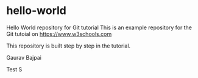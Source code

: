 # hello-world
Hello World repository for Git tutorial
This is an example repository for the Git tutoial on https://www.w3schools.com

This repository is built step by step in the tutorial.

Gaurav Bajpai

Test
S
